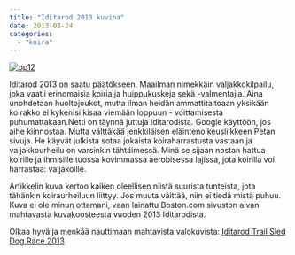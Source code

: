 ```yaml
---
title: "Iditarod 2013 kuvina"
date: 2013-03-24
categories: 
  - "koira"
---
```


[![bp12](images/bp12-300x200.jpg)](http://www.boston.com/bigpicture/2013/03/iditarod_trail_sled_dog_race_2_1.html)

Iditarod 2013 on saatu päätökseen. Maailman nimekkäin valjakkokilpailu, joka vaatii erinomaisia koiria ja huippukuskeja sekä -valmentajia. Aina unohdetaan huoltojoukot, mutta ilman heidän ammattitaitoaan yksikään koirakko ei kykenisi kisaa viemään loppuun - voittamisesta puhumattakaan.<!--more-->Netti on täynnä juttuja Iditarodista. Google käyttöön, jos aihe kiinnostaa. Mutta välttäkää jenkkiläisen eläintenoikeusliikkeen Petan sivuja. He käyvät julkista sotaa jokaista koiraharrastusta vastaan ja valjakkourheilu on varsinkin tähtäimessä. Minä se sijaan nostan hattua koirille ja ihmisille tuossa kovimmassa aerobisessa lajissa, jota koirilla voi harrastaa: valjakoille.

Artikkelin kuva kertoo kaiken oleellisen niistä suurista tunteista, jota tähänkin koiraurheiluun liittyy. Jos muuta väittää, niin ei tiedä mistä puhuu. Kuva ei ole minun ottamani, vaan lainattu Boston.com sivuston aivan mahtavasta kuvakoosteesta vuoden 2013 Iditarodista.

Olkaa hyvä ja menkää nauttimaan mahtavista valokuvista: [Iditarod Trail Sled Dog Race 2013](http://www.boston.com/bigpicture/2013/03/iditarod_trail_sled_dog_race_2_1.html)
